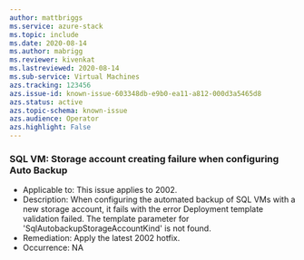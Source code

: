 ```yaml
---
author: mattbriggs
ms.service: azure-stack
ms.topic: include
ms.date: 2020-08-14
ms.author: mabrigg
ms.reviewer: kivenkat
ms.lastreviewed: 2020-08-14
ms.sub-service: Virtual Machines
azs.tracking: 123456
azs.issue-id: known-issue-603348db-e9b0-ea11-a812-000d3a5465d8
azs.status: active
azs.topic-schema: known-issue
azs.audience: Operator
azs.highlight: False
---
```

### SQL VM: Storage account creating failure when configuring Auto Backup

- Applicable to: This issue applies to 2002.
- Description: When configuring the automated backup of SQL VMs with a new storage account, it fails with the error Deployment template validation failed. The template parameter for 'SqlAutobackupStorageAccountKind' is not found.
- Remediation: Apply the latest 2002 hotfix.
- Occurrence: NA